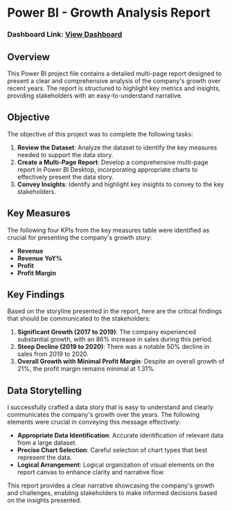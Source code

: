 # Power BI - Growth Analysis Report

### Dashboard Link: [View Dashboard](https://app.powerbi.com/reportEmbed?reportId=f3b99db6-15fb-4db4-8b39-c0269a2c80cd&autoAuth=true&ctid=ede29655-d097-42e4-bbb5-f38d427fbfb8)

## Overview

This Power BI project file contains a detailed multi-page report designed to present a clear and comprehensive analysis of the company's growth over recent years. The report is structured to highlight key metrics and insights, providing stakeholders with an easy-to-understand narrative.

## Objective

The objective of this project was to complete the following tasks:

1. **Review the Dataset**: Analyze the dataset to identify the key measures needed to support the data story.
2. **Create a Multi-Page Report**: Develop a comprehensive multi-page report in Power BI Desktop, incorporating appropriate charts to effectively present the data story.
3. **Convey Insights**: Identify and highlight key insights to convey to the key stakeholders.

## Key Measures

The following four KPIs from the key measures table were identified as crucial for presenting the company's growth story:

- **Revenue**
- **Revenue YoY%**
- **Profit**
- **Profit Margin**

## Key Findings

Based on the storyline presented in the report, here are the critical findings that should be communicated to the stakeholders:

1. **Significant Growth (2017 to 2019)**: The company experienced substantial growth, with an 86% increase in sales during this period.
2. **Steep Decline (2019 to 2020)**: There was a notable 50% decline in sales from 2019 to 2020.
3. **Overall Growth with Minimal Profit Margin**: Despite an overall growth of 21%, the profit margin remains minimal at 1.31%.

## Data Storytelling

I successfully crafted a data story that is easy to understand and clearly communicates the company's growth over the years. The following elements were crucial in conveying this message effectively:

- **Appropriate Data Identification**: Accurate identification of relevant data from a large dataset.
- **Precise Chart Selection**: Careful selection of chart types that best represent the data.
- **Logical Arrangement**: Logical organization of visual elements on the report canvas to enhance clarity and narrative flow.

This report provides a clear narrative showcasing the company's growth and challenges, enabling stakeholders to make informed decisions based on the insights presented.
